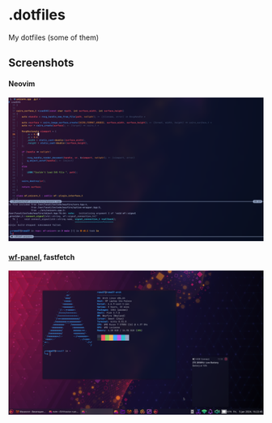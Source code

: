 # .dotfiles
My dotfiles (some of them)

## Screenshots

#### Neovim

![1](screenshot_nvim.png)

#### [wf-panel](https://github.com/NamorNiradnug/wf-shell), fastfetch

![2](screenshot_fastfetch.png)
